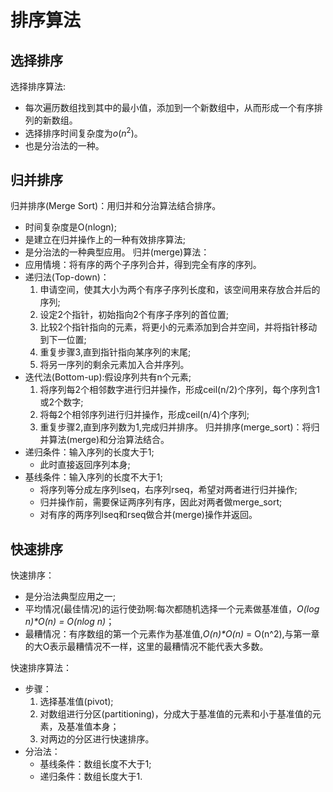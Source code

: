 # 排序算法

## 选择排序

选择排序算法:
  - 每次遍历数组找到其中的最小值，添加到一个新数组中，从而形成一个有序排列的新数组。
  - 选择排序时间复杂度为$o(n^2)$。
  - 也是分治法的一种。

## 归并排序

归并排序(Merge Sort)：用归并和分治算法结合排序。
  - 时间复杂度是O(nlogn);
  - 是建立在归并操作上的一种有效排序算法;
  - 是分治法的一种典型应用。
归并(merge)算法：
  - 应用情境：将有序的两个子序列合并，得到完全有序的序列。
  - 递归法(Top-down)：
	1. 申请空间，使其大小为两个有序子序列长度和，该空间用来存放合并后的序列;
	2. 设定2个指针，初始指向2个有序子序列的首位置;
	3. 比较2个指针指向的元素，将更小的元素添加到合并空间，并将指针移动到下一位置;
	4. 重复步骤3,直到指针指向某序列的末尾;
	5. 将另一序列的剩余元素加入合并序列。
  - 迭代法(Bottom-up):假设序列共有n个元素;
	1. 将序列每2个相邻数字进行归并操作，形成ceil(n/2)个序列，每个序列含1或2个数字;
	2. 将每2个相邻序列进行归并操作，形成ceil(n/4)个序列;
	3. 重复步骤2,直到序列数为1,完成归并排序。
归并排序(merge_sort)：将归并算法(merge)和分治算法结合。
  - 递归条件：输入序列的长度大于1;
	- 此时直接返回序列本身;
  - 基线条件：输入序列的长度不大于1;
	- 将序列等分成左序列lseq，右序列rseq，希望对两者进行归并操作;
	- 归并操作前，需要保证两序列有序，因此对两者做merge_sort;
	- 对有序的两序列lseq和rseq做合并(merge)操作并返回。

## 快速排序
快速排序：
  - 是分治法典型应用之一;
  - 平均情况(最佳情况)的运行使劲啊:每次都随机选择一个元素做基准值，*O(log n)\*O(n) = O(nlog n)*；
  - 最糟情况：有序数组的第一个元素作为基准值,*O(n)\*O(n)* = O(n^2),与第一章的大O表示最糟情况不一样，这里的最糟情况不能代表大多数。

快速排序算法：
  - 步骤：
	1. 选择基准值(pivot);
	2. 对数组进行分区(partitioning)，分成大于基准值的元素和小于基准值的元素，及基准值本身；
	3. 对两边的分区进行快速排序。
  - 分治法：
	- 基线条件：数组长度不大于1;
	- 递归条件：数组长度大于1.
